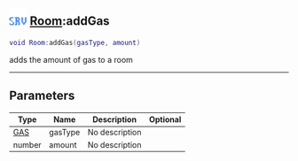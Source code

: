 ## <img src="../../.gitbook/assets/server.png" width="32" height="32" /> [Room](../room/README.md):addGas

```lua
void Room:addGas(gasType, amount)
```

adds the amount of gas to a room

------
## Parameters

| Type   | Name | Description | Optional |
| ------ | ---- | ----------- | -------: |
| [GAS](../gas/README.md) | gasType | No description |  |
| number | amount | No description |  |

